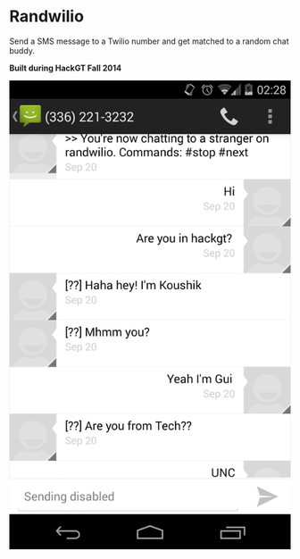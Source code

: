 Randwilio
=========

Send a SMS message to a Twilio number and get matched to a random chat buddy.

**Built during HackGT Fall 2014**

![](screenshot.png)
